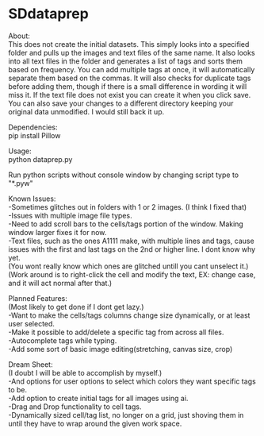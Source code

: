 # SDdataprep
About:<br>
This does not create the initial datasets. This simply looks into a specified folder and pulls up the images and text files of the same name. It also looks into all text files in the folder and generates a list of tags and sorts them based on frequency. You can add multiple tags at once, it will automatically separate them based on the commas. It will also checks for duplicate tags before adding them, though if there is a small difference in wording it will miss it. If the text file does not exist you can create it when you click save. You can also save your changes to a different directory keeping your original data unmodified. I would still back it up.<br>

Dependencies:<br>
pip install Pillow<br>

Usage:<br>
python dataprep.py<br>

Run python scripts without console window by changing script type to "*.pyw"<br>

Known Issues:<br>
-Sometimes glitches out in folders with 1 or 2 images. (I think I fixed that)<br>
-Issues with multiple image file types.<br>
-Need to add scroll bars to the cells/tags portion of the window. Making window larger fixes it for now.<br>
-Text files, such as the ones A1111 make, with multiple lines and tags, cause issues with the first and last tags on the 2nd or higher line. I dont know why yet.<br>
(You wont really know which ones are glitched untill you cant unselect it.)
(Work around is to right-click the cell and modify the text, EX: change case, and it will act normal after that.)

Planned Features:<br>
(Most likely to get done if I dont get lazy.)<br>
-Want to make the cells/tags columns change size dynamically, or at least user selected.<br>
-Make it possible to add/delete a specific tag from across all files.<br>
-Autocomplete tags while typing.<br>
-Add some sort of basic image editing(stretching, canvas size, crop)

Dream Sheet:<br>
(I doubt I will be able to accomplish by myself.)<br>
-And options for user options to select which colors they want specific tags to be.<br>
-Add option to create initial tags for all images using ai.<br>
-Drag and Drop functionality to cell tags.<br>
-Dynamically sized cell/tag list, no longer on a grid, just shoving them in until they have to wrap around the given work space.<br>
